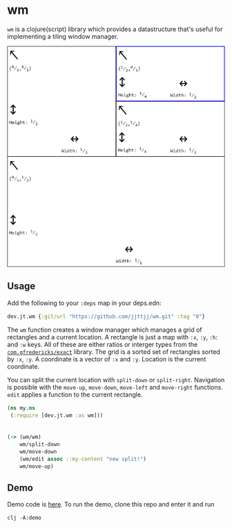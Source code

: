 # wm

`wm` is a clojure(script) library which provides a datastructure that's useful for implementing a tiling window manager. 

![](wm.png)

## Usage

Add the following to your `:deps` map in your deps.edn:
```clojure
dev.jt.wm {:git/url "https://github.com/jjttjj/wm.git" :tag "0"}
```

The `wm` function creates a window manager which manages a grid of rectangles and a current location. A rectangle is just a map with `:x`, `:y`, `:h`: and `:w` keys. All of these are either ratios or interger types from the [`com.gfredericks/exact`](https://github.com/gfredericks/exact) library. The grid is a sorted set of rectangles sorted by `:x`, `:y`. A coordinate is a vector of `:x` and `:y`. Location is the current coordinate.

You can split the current location with `split-down` or `split-right`. Navigation is possible with the `move-up`, `move-down`, `move-left` and `move-right` functions. `edit` applies a function to the current rectangle. 


```clojure
(ns my.ns
 (:require [dev.jt.wm :as wm]))


(-> (wm/wm)
    wm/split-down
    wm/move-down
    (wm/edit assoc ::my-content "new split!")
    wm/move-up)

```

## Demo

Demo code is [here](dev/demo.cljs). 
To run the demo, clone this repo and enter it and run 
```
clj -A:demo
```
